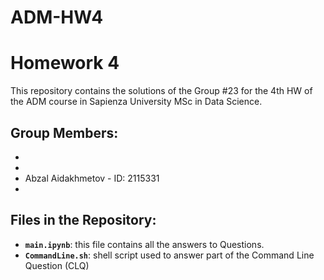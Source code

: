# ADM-HW4

# Homework 4 

This repository contains the solutions of the Group #23 for the 4th HW of the ADM course in Sapienza University MSc in Data Science.

## Group Members:
- 
- 
- Abzal Aidakhmetov - ID: 2115331
- 

## Files in the Repository:
- __`main.ipynb`__: this file contains all the answers to Questions. 
- __`CommandLine.sh`__:  shell script used to answer part of the Command Line Question (CLQ)

